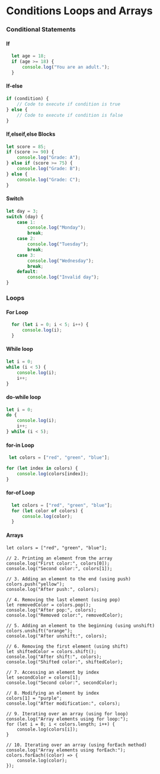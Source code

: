 # Conditions Loops and Arrays

### Conditional Statements

#### If

```javascript
  let age = 18;
  if (age >= 18) {
      console.log("You are an adult.");
  }
```

#### If-else 

```javascript
if (condition) {
    // Code to execute if condition is true
} else {
    // Code to execute if condition is false
}
```

#### If,elseif,else Blocks

```javascript
let score = 85;
if (score >= 90) {
    console.log("Grade: A");
} else if (score >= 75) {
    console.log("Grade: B");
} else {
    console.log("Grade: C");
}
```

#### Switch 

```javascript
let day = 3;
switch (day) {
    case 1:
        console.log("Monday");
        break;
    case 2:
        console.log("Tuesday");
        break;
    case 3:
        console.log("Wednesday");
        break;
    default:
        console.log("Invalid day");
}
```

### Loops

#### For Loop

```javascript
  for (let i = 0; i < 5; i++) {
      console.log(i);
  }
```

#### While loop

```javascript
let i = 0;
while (i < 5) {
    console.log(i);
    i++;
}
```
#### do-while loop

```javascript
let i = 0;
do {
    console.log(i);
    i++;
} while (i < 5);
```

#### for-in Loop

```javascript
 let colors = ["red", "green", "blue"];

for (let index in colors) {
    console.log(colors[index]);
}
```

#### for-of Loop

```javascript
  let colors = ["red", "green", "blue"];
  for (let color of colors) {
      console.log(color);
  }
```

#### Arrays

```javascript// 1. Initial Array
let colors = ["red", "green", "blue"];

// 2. Printing an element from the array
console.log("First color:", colors[0]);
console.log("Second color:", colors[1]);

// 3. Adding an element to the end (using push)
colors.push("yellow");
console.log("After push:", colors);

// 4. Removing the last element (using pop)
let removedColor = colors.pop();
console.log("After pop:", colors);
console.log("Removed color:", removedColor);

// 5. Adding an element to the beginning (using unshift)
colors.unshift("orange");
console.log("After unshift:", colors);

// 6. Removing the first element (using shift)
let shiftedColor = colors.shift();
console.log("After shift:", colors);
console.log("Shifted color:", shiftedColor);

// 7. Accessing an element by index
let secondColor = colors[1];
console.log("Second color:", secondColor);

// 8. Modifying an element by index
colors[1] = "purple";
console.log("After modification:", colors);

// 9. Iterating over an array (using for loop)
console.log("Array elements using for loop:");
for (let i = 0; i < colors.length; i++) {
    console.log(colors[i]);
}

// 10. Iterating over an array (using forEach method)
console.log("Array elements using forEach:");
colors.forEach((color) => {
    console.log(color);
});


```

